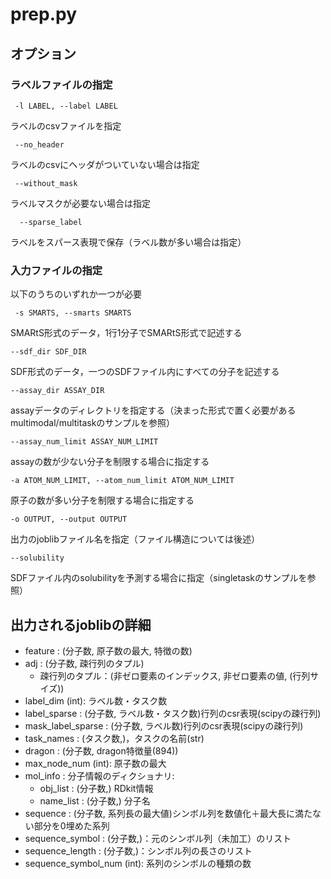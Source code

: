 
# prep.py
## オプション
### ラベルファイルの指定
```
 -l LABEL, --label LABEL
```

ラベルのcsvファイルを指定
```
 --no_header
```
 
ラベルのcsvにヘッダがついていない場合は指定

```
 --without_mask
```

ラベルマスクが必要ない場合は指定

```
  --sparse_label
```

ラベルをスパース表現で保存（ラベル数が多い場合は指定）
 
### 入力ファイルの指定
以下のうちのいずれか一つが必要

```
 -s SMARTS, --smarts SMARTS
```

SMARtS形式のデータ，1行1分子でSMARtS形式で記述する

```
--sdf_dir SDF_DIR
```

SDF形式のデータ，一つのSDFファイル内にすべての分子を記述する

```
--assay_dir ASSAY_DIR
```

assayデータのディレクトリを指定する（決まった形式で置く必要があるmultimodal/multitaskのサンプルを参照） 

```
--assay_num_limit ASSAY_NUM_LIMIT
```

assayの数が少ない分子を制限する場合に指定する

```
-a ATOM_NUM_LIMIT, --atom_num_limit ATOM_NUM_LIMIT
```

原子の数が多い分子を制限する場合に指定する

```
-o OUTPUT, --output OUTPUT
```

出力のjoblibファイル名を指定（ファイル構造については後述）

```
--solubility
```

SDFファイル内のsolubilityを予測する場合に指定（singletaskのサンプルを参照）

## 出力されるjoblibの詳細


- feature : (分子数, 原子数の最大, 特徴の数)
- adj : (分子数, 疎行列のタプル)
  - 疎行列のタプル：(非ゼロ要素のインデックス, 非ゼロ要素の値, (行列サイズ))
- label_dim (int): ラベル数・タスク数
- label_sparse : (分子数, ラベル数・タスク数)行列のcsr表現(scipyの疎行列)
- mask_label_sparse : (分子数, ラベル数)行列のcsr表現(scipyの疎行列)
- task_names : (タスク数,)，タスクの名前(str)
- dragon : (分子数, dragon特徴量(894))
- max_node_num (int): 原子数の最大
- mol_info : 分子情報のディクショナリ:
  - obj_list : (分子数,) RDkit情報
  - name_list : (分子数,) 分子名
- sequence : (分子数, 系列長の最大値)シンボル列を数値化＋最大長に満たない部分を0埋めた系列
- sequence_symbol : (分子数,)：元のシンボル列（未加工）のリスト
- sequence_length : (分子数,)：シンボル列の長さのリスト
- sequence_symbol_num (int): 系列のシンボルの種類の数

